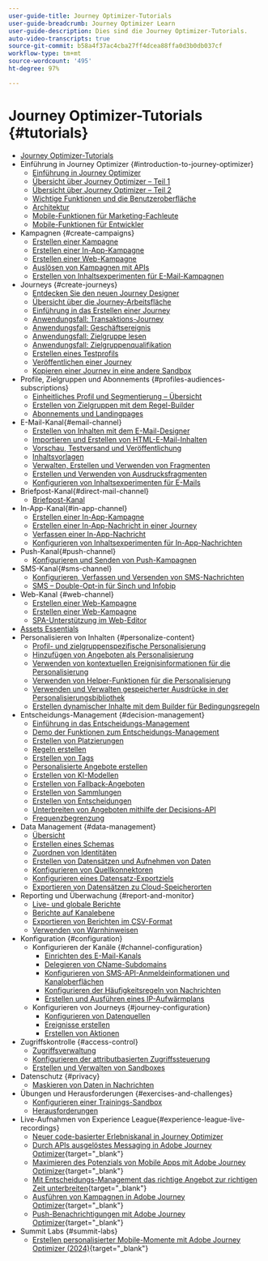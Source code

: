 ```yaml
---
user-guide-title: Journey Optimizer-Tutorials
user-guide-breadcrumb: Journey Optimizer Learn
user-guide-description: Dies sind die Journey Optimizer-Tutorials.
auto-video-transcripts: true
source-git-commit: b58a4f37ac4cba27ff4dcea88ffa0d3b0db037cf
workflow-type: tm+mt
source-wordcount: '495'
ht-degree: 97%

---
```



# Journey Optimizer-Tutorials {#tutorials}

+ [Journey Optimizer-Tutorials](/help/_ajo-main/overview.md)
+ Einführung in Journey Optimizer {#introduction-to-journey-optimizer}
   + [Einführung in Journey Optimizer](/help/introduction/introduction.md)
   + [Übersicht über Journey Optimizer – Teil 1](/help/introduction/journey-optimizer-overview-part-1.md)
   + [Übersicht über Journey Optimizer – Teil 2](/help/introduction/journey-optimizer-overview-part-2.md)
   + [Wichtige Funktionen und die Benutzeroberfläche](/help/introduction/key-capabilities-and-user-interface.md)
   + [Architektur](/help/introduction/architecture.md)
   + [Mobile-Funktionen für Marketing-Fachleute](/help/channels/mobile-capabilities.md)
   + [Mobile-Funktionen für Entwickler](/help/channels/mobile-capabilities-for-developers.md)
+ Kampagnen {#create-campaigns}
   + [Erstellen einer Kampagne](/help/create-campaigns/create-a-campaign.md)
   + [Erstellen einer In-App-Kampagne](/help/create-campaigns/in-app.md)
   + [Erstellen einer Web-Kampagne](https://experienceleague.adobe.com/docs/journey-optimizer-learn/tutorials/web-channel/create-a-web-campaign.html?lang=de)
   + [Auslösen von Kampagnen mit APIs](/help/create-campaigns/api-triggered-campaigns.md)
   + [Erstellen von Inhaltsexperimenten für E-Mail-Kampagnen](/help/create-campaigns/content-experiments.md)
+ Journeys {#create-journeys}
   + [Entdecken Sie den neuen Journey Designer](/help/create-journeys/new-journey-designer.md)
   + [Übersicht über die Journey-Arbeitsfläche](/help/create-journeys/overview-over-the-journey-canvas.md)
   + [Einführung in das Erstellen einer Journey](/help/create-journeys/introduction-to-building-a-journey.md)
   + [Anwendungsfall: Transaktions-Journey](/help/create-journeys/use-case-transactional-journey.md)
   + [Anwendungsfall: Geschäftsereignis](/help/create-journeys/use-case-business-event.md)
   + [Anwendungsfall: Zielgruppe lesen](/help/create-journeys/use-case-read-audience.md)
   + [Anwendungsfall: Zielgruppenqualifikation](/help/create-journeys/use-case-audience-qualification.md)
   + [Erstellen eines Testprofils](/help/create-journeys/test-a-journey.md)
   + [Veröffentlichen einer Journey](/help/create-journeys/publish-a-journey.md)
   + [Kopieren einer Journey in eine andere Sandbox](/help/create-journeys/copy-a-journey.md)
+ Profile, Zielgruppen und Abonnements {#profiles-audiences-subscriptions}
   + [Einheitliches Profil und Segmentierung – Übersicht](/help/profiles-audiences-subscriptions/unified-profile-and-segmentation-overview.md)
   + [Erstellen von Zielgruppen mit dem Regel-Builder](/help/profiles-audiences-subscriptions/create-audiences-using-the-rule-builder.md)
   + [Abonnements und Landingpages](/help/subscriptions-and-landing-pages.md)
+ E-Mail-Kanal{#email-channel}
   + [Erstellen von Inhalten mit dem E-Mail-Designer](/help/channels/create-content-with-the-email-designer.md)
   + [Importieren und Erstellen von HTML-E-Mail-Inhalten](/help/channels/import-and-author-html-email-content.md)
   + [Vorschau, Testversand und Veröffentlichung](/help/channels/preview-proof-and-publish.md)
   + [Inhaltsvorlagen](/help/channels/content-templates.md)
   + [Verwalten, Erstellen und Verwenden von Fragmenten](/help/content-management/manage-author-use-fragments.md)
   + [Erstellen und Verwenden von Ausdrucksfragmenten](/help/content-management/expression-fragments.md)
   + [Konfigurieren von Inhaltsexperimenten für E-Mails](/help/experimentation/content-experiments-for-emails.md)
+ Briefpost-Kanal{#direct-mail-channel}
   + [Briefpost-Kanal](/help/channels/direct-mail.md)
+ In-App-Kanal{#in-app-channel}
   + [Erstellen einer In-App-Kampagne](/help/channels/create-an-in-app-campaign.md)
   + [Erstellen einer In-App-Nachricht in einer Journey](/help/channels/create-an-in-app-message-in-a-journey.md)
   + [Verfassen einer In-App-Nachricht ](/help/channels/author-in-app-messages.md)
   + [Konfigurieren von Inhaltsexperimenten für In-App-Nachrichten](/help/experimentation/content-experiments-for-in-app-messages.md)
+ Push-Kanal{#push-channel}
   + [Konfigurieren und Senden von Push-Kampagnen](/help/channels/create-a-push-campaign.md)
+ SMS-Kanal{#sms-channel}
   + [Konfigurieren, Verfassen und Versenden von SMS-Nachrichten](/help/channels/author-sms-messages.md)
   + [SMS – Double-Opt-in für Sinch und Infobip](/help/channels/sms-double-opt-in.md)
+ Web-Kanal {#web-channel}
   + [Erstellen einer Web-Kampagne](/help/channels/create-a-web-campaign.md)
   + [Erstellen einer Web-Kampagne](/help/channels/author-a-web-campaign.md)
   + [SPA-Unterstützung im Web-Editor](/help/channels/singel-page-application-support.md)
+ [Assets Essentials](/help/assets-essentials-overview.md)
+ Personalisieren von Inhalten {#personalize-content}
   + [Profil- und zielgruppenspezifische Personalisierung](/help/personalize-content/profile-and-audience-membership-based-personalization.md)
   + [Hinzufügen von Angeboten als Personalisierung](/help/personalize-content/add-offer-decisioning-to-messages.md)
   + [Verwenden von kontextuellen Ereignisinformationen für die Personalisierung](/help/personalize-content/use-contextual-event-information-for-personalization.md)
   + [Verwenden von Helper-Funktionen für die Personalisierung](/help/personalize-content/use-helper-functions-for-personalization.md)
   + [Verwenden und Verwalten gespeicherter Ausdrücke in der Personalisierungsbibliothek](/help/personalize-content/use-and-manage-saved-expressions-in-personalization-library.md)
   + [Erstellen dynamischer Inhalte mit dem Builder für Bedingungsregeln](/help/personalize-content/create-dynamic-content.md)
+ Entscheidungs-Management {#decision-management}
   + [Einführung in das Entscheidungs-Management](/help/decision-management/introduction-to-decision-management.md)
   + [Demo der Funktionen zum Entscheidungs-Management](/help/decision-management/demo-of-decision-management-capabilities.md)
   + [Erstellen von Platzierungen](/help/decision-management/create-placements.md)
   + [Regeln erstellen](/help/decision-management/create-rules.md)
   + [Erstellen von Tags](/help/decision-management/create-tags.md)
   + [Personalisierte Angebote erstellen](/help/decision-management/create-personalized-offers.md)
   + [Erstellen von KI-Modellen](/help/decision-management/create-ai-models.md)
   + [Erstellen von Fallback-Angeboten](/help/decision-management/create-fallback-offers.md)
   + [Erstellen von Sammlungen](/help/decision-management/create-collections.md)
   + [Erstellen von Entscheidungen](/help/decision-management/create-decisions.md)
   + [Unterbreiten von Angeboten mithilfe der Decisions-API](/help/decision-management/deliver-offers-with-the-decisions-api.md)
   + [Frequenzbegrenzung](/help/decision-management/frequency-capping.md)
+ Data Management {#data-management}
   + [Übersicht](/help/data-management/set-up-data-overview.md)
   + [Erstellen eines Schemas](/help/data-management/create-schema.md)
   + [Zuordnen von Identitäten](/help/data-management/map-identities.md)
   + [Erstellen von Datensätzen und Aufnehmen von Daten](/help/data-management/create-datasets-and-ingest-data.md)
   + [Konfigurieren von Quellkonnektoren](/help/data-management/configure-source-connectors.md)
   + [Konfigurieren eines Datensatz-Exportziels](/help/data-management/configure-dataset-export-destination.md)
   + [Exportieren von Datensätzen zu Cloud-Speicherorten](/help/data-management/export-datasets.md)
+ Reporting und Überwachung {#report-and-monitor}
   + [Live- und globale Berichte](/help/report-and-monitor/live-and-global-reports.md)
   + [Berichte auf Kanalebene](/help/report-and-monitor/channel-level-reports.md)
   + [Exportieren von Berichten im CSV-Format](/help/report-and-monitor/export-reports-in-csv-format.md)
   + [Verwenden von Warnhinweisen](/help/administration/alerts.md)
+ Konfiguration {#configuration}
   + Konfigurieren der Kanäle {#channel-configuration}
      + [Einrichten des E-Mail-Kanals](/help/set-up-channels/set-up-email-channel.md)
      + [Delegieren von CName-Subdomains](/help/set-up-channels/delegate-cname-subdomains.md)
      + [Konfigurieren von SMS-API-Anmeldeinformationen und Kanaloberflächen](/help/set-up-channels/set-up-sms-channel.md)
      + [Konfigurieren der Häufigkeitsregeln von Nachrichten](/help/administration/configure-frequency-rules.md)
      + [Erstellen und Ausführen eines IP-Aufwärmplans](/help/administration/create-and-execute-an-ip-warmup-plan.md)
   + Konfigurieren von Journeys {#journey-configuration}
      + [Konfigurieren von Datenquellen](/help/set-up-journeys/configure-data-sources.md)
      + [Ereignisse erstellen](/help/set-up-journeys/create-events.md)
      + [Erstellen von Aktionen](/help/set-up-journeys/create-actions.md)
+ Zugriffskontrolle {#access-control}
   + [Zugriffsverwaltung ](/help/set-up-access/access-management.md)
   + [Konfigurieren der attributbasierten Zugriffssteuerung](/help/administration/attribute-based-access-control.md)
   + [Erstellen und Verwalten von Sandboxes](/help/set-up-access/create-and-manage-sandboxes.md)
+ Datenschutz {#privacy}
   + [Maskieren von Daten in Nachrichten](/help/privacy/mask-data-in-messages.md)
+ Übungen und Herausforderungen {#exercises-and-challenges}
   + [Konfigurieren einer Trainings-Sandbox](https://experienceleague.adobe.com/docs/journey-optimizer-learn/configure-a-training-sandbox/introduction-and-prerequisites.html?lang=de)
   + [Herausforderungen](https://experienceleague.adobe.com/docs/journey-optimizer-learn/challenges/introduction-and-prerequisites.html?lang=de)
+ Live-Aufnahmen von Experience League{#experience-league-live-recordings}
   + [Neuer code-basierter Erlebniskanal in Journey Optimizer](https://experienceleague.adobe.com/en/docs/events/experience-league-live-recordings/episodes/exl-live-episode-04-24-24)
   + [Durch APIs ausgelöstes Messaging in Adobe Journey Optimizer](https://experienceleague.adobe.com/docs/events/experience-league-live-recordings/episodes/exl-live-episode-8-23-23.html?lang=de){target="_blank"}
   + [Maximieren des Potenzials von Mobile Apps mit Adobe Journey Optimizer](https://experienceleague.adobe.com/docs/events/experience-league-live-recordings/episodes/exl-live-episode-5-24-23.html?lang=de){target="_blank"}
   + [Mit Entscheidungs-Management das richtige Angebot zur richtigen Zeit unterbreiten](https://experienceleague.adobe.com/docs/events/experience-league-live-recordings/episodes/exl-live-episode-10-25-22.html?lang=de){target="_blank"}
   + [Ausführen von Kampagnen in Adobe Journey Optimizer](https://experienceleague.adobe.com/docs/events/experience-league-live-recordings/episodes/exl-live-episode-09-22-22.html?lang=de){target="_blank"}
   + [Push-Benachrichtigungen mit Adobe Journey Optimizer](https://experienceleague.adobe.com/docs/events/experience-league-live-recordings/episodes/exl-live-episode-05-12-22.html?lang=de){target="_blank"}
+ Summit Labs {#summit-labs}
   + [Erstellen personalisierter Mobile-Momente mit Adobe Journey Optimizer (2024)](https://experienceleague.adobe.com/de/docs/journey-optimizer-learn/summit-labs/lab-overview){target="_blank"}
